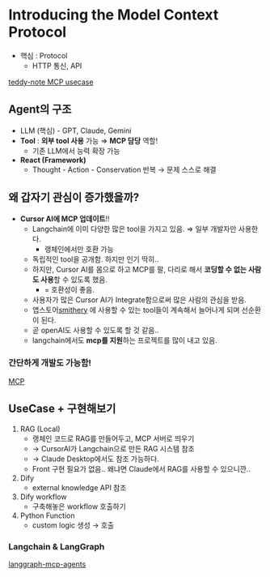 # Introducing the Model Context Protocol

- 핵심 : Protocol
    - HTTP 통신, API

[teddy-note MCP usecase](https://github.com/teddynote-lab/mcp-usecase/tree/main)

## Agent의 구조

- LLM (핵심) - GPT, Claude, Gemini
- **Tool** : **외부 tool 사용** 가능 ⇒ **MCP 담당** 역할!
    - 기존 LLM에서 능력 확장 가능
- **React (Framework)**
    - Thought - Action - Conservation 반복 → 문제 스스로 해결

## 왜 갑자기 관심이 증가했을까?

- **Cursor AI에 MCP 업데이트**!!
    - Langchain에 이미 다양한 많은 tool을 가지고 있음. ⇒ 일부 개발자만 사용한다.
        - 랭체인에서만 호환 가능
    - 독립적인 tool을 공개함. 하지만 인기 딱히..
    - 하지만, Cursor AI를 몸으로 하고 MCP를 팔, 다리로 해서 **코딩할 수 없는 사람도 사용**할 수 있도록 했음.
        - = 호환성이 좋음.
    - 사용자가 많은 Cursor AI가 Integrate함으로써 많은 사람의 관심을 받음.
    - 앱스토어[smithery](https://smithery.ai/) 에 사용할 수 있는 tool들이 계속해서 늘어나게 되며 선순환이 된다.
    - 곧 openAI도 사용할 수 있도록 할 것 같음..
    - langchain에서도 **mcp를 지원**하는 프로젝트를 많이 내고 있음.

### 간단하게 개발도 가능함!

[MCP](https://github.com/modelcontextprotocol/python-sdk)

## UseCase + 구현해보기

1. RAG (Local)
    - 랭체인 코드로 RAG를 만들어두고, MCP 서버로 띄우기
    - →  CursorAI가  Langchain으로 만든 RAG 시스템 참조
    - → Claude Desktop에서도 참조 가능하다.
    - Front 구현 필요가 없음.. 왜냐면 Claude에서 RAG를 사용할 수 있으니깐..
2. Dify
    - external knowledge API 참조
3. Dify workflow
    - 구축해놓은 workflow 호출하기
4. Python Function
    - custom logic 생성 → 호출

### Langchain & LangGraph

[langgraph-mcp-agents](https://github.com/teddynote-lab/langgraph-mcp-agents/)
